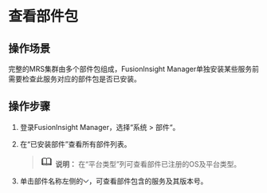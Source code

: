# 查看部件包<a name="admin_guide_000165"></a>

## 操作场景<a name="sc966349c08c44723996237c6b7e403d1"></a>

完整的MRS集群由多个部件包组成，FusionInsight Manager单独安装某些服务前需要检查此服务对应的部件包是否已安装。

## 操作步骤<a name="section2053565583820"></a>

1.  登录FusionInsight Manager，选择“系统  \>  部件“。
2.  在“已安装部件”查看所有部件列表。

    >![](public_sys-resources/icon-note.gif) **说明：** 
    >在“平台类型”列可查看部件已注册的OS及平台类型。

3.  单击部件名称左侧的![](figures/zh-cn_image_0263899291.png)，可查看部件包含的服务及其版本号。

